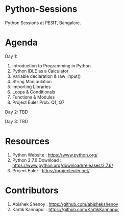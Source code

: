 Python-Sessions
===============

Python Sessions at PESIT, Bangalore.


Agenda
===============
Day 1:
1. Introduction to Programming in Python
2. Python IDLE as a Calculator
3. Variable declaration & raw_input()
4. String Manipulation
5. Importing Libraries
6. Loops & Conditionals
7. Functions & Modules
8. Project Euler Prob. Q1, Q7

Day 2: 
TBD

Day 3:
TBD


Resources
===============
1. Python Website : https://www.python.org/
2. Python 2.7.6 Download : https://www.python.org/download/releases/2.7.6/
3. Project Euler : https://projecteuler.net/


Contributors 
===============
1. Abishek Shenoy : https://github.com/abishekshenoy
2. Kartik Kannapur : https://github.com/KartikKannapur
